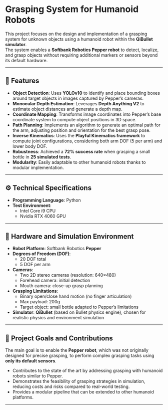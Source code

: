 # Grasping System for Humanoid Robots

This project focuses on the design and implementation of a grasping system for unknown objects using a humanoid robot within the **QiBullet simulator**.  
The system enables a **Softbank Robotics Pepper robot** to detect, localize, and grasp objects without requiring additional markers or sensors beyond its default hardware.

---

## 🚀 Features

- **Object Detection**: Uses **YOLOv10** to identify and place bounding boxes around target objects in images captured by Pepper’s cameras.  
- **Monocular Depth Estimation**: Leverages **Depth Anything V2** to estimate object distances and generate a depth map.  
- **Coordinate Mapping**: Transforms image coordinates into Pepper’s base coordinate system to compute object positions in 3D space.  
- **Path Planning**: Implements an algorithm to generate an optimal path for the arm, adjusting position and orientation for the best grasp pose.  
- **Inverse Kinematics**: Uses the **Playful Kinematics framework** to compute joint configurations, considering both arm DOF (5 per arm) and lower body DOF.  
- **Robustness**: Achieved a **72% success rate** when grasping a small bottle in **25 simulated tests**.  
- **Modularity**: Easily adaptable to other humanoid robots thanks to modular implementation.

---

## ⚙️ Technical Specifications

- **Programming Language**: Python  
- **Test Environment**:  
  - Intel Core i9 CPU  
  - Nvidia RTX 4060 GPU  

---

## 🤖 Hardware and Simulation Environment

- **Robot Platform**: Softbank Robotics **Pepper**  
- **Degrees of Freedom (DOF)**:  
  - 20 DOF total  
  - 5 DOF per arm  
- **Cameras**:  
  - Two 2D stereo cameras (resolution: 640×480)  
  - Forehead camera: initial detection  
  - Mouth camera: close-up grasp planning  
- **Grasping Limitations**:  
  - Binary open/close hand motion (no finger articulation)  
  - Max payload: 200g  
  - Target object: small bottle adapted to Pepper’s limitations  
- **Simulator**: **QiBullet** (based on Bullet physics engine), chosen for realistic physics and environment simulation  

---

## 🎯 Project Goals and Contributions

The main goal is to enable the **Pepper robot**, which was not originally designed for precise grasping, to perform complex grasping tasks using **only its default sensors**.  

- Contributes to the state of the art by addressing grasping with humanoid robots similar to Pepper.  
- Demonstrates the feasibility of grasping strategies in simulation, reducing costs and risks compared to real-world testing.  
- Provides a modular pipeline that can be extended to other humanoid platforms.  

---
